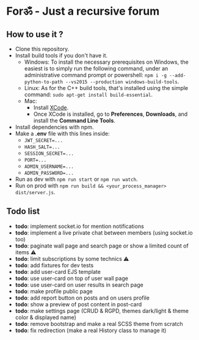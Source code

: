 # Forॐ - Just a recursive forum

## How to use it ?

- Clone this repository.
- Install build tools if you don't have it.
    - Windows: To install the necessary prerequisites on Windows, the easiest is to simply run the following command, under an administrative command prompt or powershell: `npm i -g --add-python-to-path --vs2015 --production windows-build-tools`.
    - Linux: As for the C++ build tools, that's installed using the simple command: `sudo apt-get install build-essential`.
    - Mac:
        - Install [XCode](https://developer.apple.com/xcode/download/).
        - Once XCode is installed, go to **Preferences**, **Downloads**, and install the **Command Line Tools**.
- Install dependencies with npm.
- Make a **.env** file with this lines inside:
    - `JWT_SECRET=...`
    - `HASH_SALT=...`
    - `SESSION_SECRET=...`
    - `PORT=...`
    - `ADMIN_USERNAME=...`
    - `ADMIN_PASSWORD=...`
- Run as dev with `npm run start` or `npm run watch`.
- Run on prod with `npm run build && <your_process_manager> dist/server.js`.

## Todo list

- **todo**: implement socket.io for mention notifications
- **todo**: implement a live private chat between members (using socket.io too)
- **todo**: paginate wall page and search page or show a limited count of items ⚠️
- **todo**: limit subscriptions by some technics ⚠️
- **todo**: add fixtures for dev tests
- **todo**: add user-card EJS template
- **todo**: use user-card on top of user wall page
- **todo**: use user-card on user results in search page
- **todo**: make profile public page
- **todo**: add report button on posts and on users profile
- **todo**: show a preview of post content in post-card
- **todo**: make settings page (CRUD & RGPD, themes dark/light & theme color & displayed name)
- **todo**: remove bootstrap and make a real SCSS theme from scratch
- **todo**: fix redirection (make a real History class to manage it)
